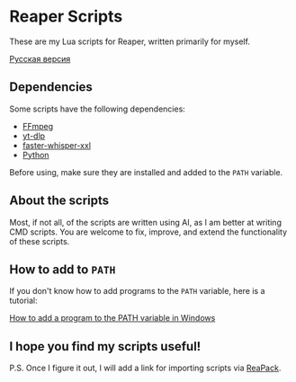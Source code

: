 # Reaper Scripts

These are my Lua scripts for Reaper, written primarily for myself.

[Русская версия](README.md)

## Dependencies

Some scripts have the following dependencies:

- [FFmpeg](https://ffmpeg.org/)
- [yt-dlp](https://github.com/yt-dlp/yt-dlp)
- [faster-whisper-xxl](https://github.com/Purfview/whisper-standalone-win)
- [Python](https://www.python.org/)

Before using, make sure they are installed and added to the `PATH` variable.

## About the scripts

Most, if not all, of the scripts are written using AI, as I am better at writing CMD scripts. You are welcome to fix, improve, and extend the functionality of these scripts.

## How to add to `PATH`

If you don't know how to add programs to the `PATH` variable, here is a tutorial:

[How to add a program to the PATH variable in Windows](https://www.windowsdigitals.com/add-folder-to-path-environment-variable-in-windows-11-10/)

## I hope you find my scripts useful!

P.S. Once I figure it out, I will add a link for importing scripts via [ReaPack](https://reapack.com/).
